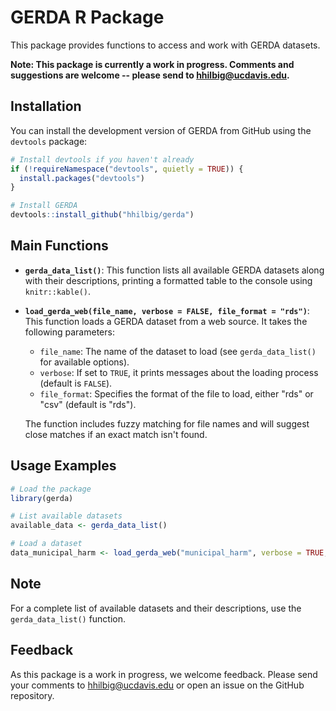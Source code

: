 # GERDA R Package

This package provides functions to access and work with GERDA datasets.

**Note: This package is currently a work in progress. Comments and suggestions are welcome -- please send to <hhilbig@ucdavis.edu>.**

## Installation

You can install the development version of GERDA from GitHub using the `devtools` package:

```R
# Install devtools if you haven't already
if (!requireNamespace("devtools", quietly = TRUE)) {
  install.packages("devtools")
}

# Install GERDA
devtools::install_github("hhilbig/gerda")
```

## Main Functions

- **`gerda_data_list()`**: This function lists all available GERDA datasets along with their descriptions, printing a formatted table to the console using `knitr::kable()`.

- **`load_gerda_web(file_name, verbose = FALSE, file_format = "rds")`**: This function loads a GERDA dataset from a web source. It takes the following parameters:
  - `file_name`: The name of the dataset to load (see `gerda_data_list()` for available options).
  - `verbose`: If set to `TRUE`, it prints messages about the loading process (default is `FALSE`).
  - `file_format`: Specifies the format of the file to load, either "rds" or "csv" (default is "rds").

  The function includes fuzzy matching for file names and will suggest close matches if an exact match isn't found.

## Usage Examples

```R
# Load the package
library(gerda)

# List available datasets
available_data <- gerda_data_list()

# Load a dataset
data_municipal_harm <- load_gerda_web("municipal_harm", verbose = TRUE, file_format = "rds")
```

## Note

For a complete list of available datasets and their descriptions, use the `gerda_data_list()` function.

## Feedback

As this package is a work in progress, we welcome feedback. Please send your comments to <hhilbig@ucdavis.edu> or open an issue on the GitHub repository.
